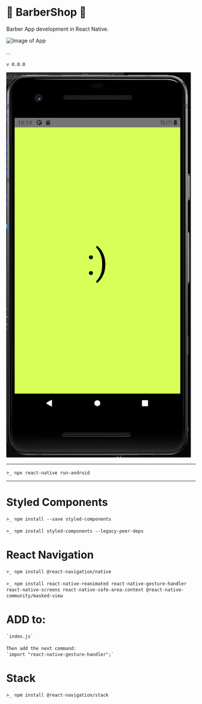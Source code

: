 # 💈 BarberShop 💈

Barber App development in React Native.

![Image of App](/src/assets/img/show.PNG)

*...*

`v 0.0.0`

![Image of App](/src/assets/img/screen-v0.PNG)

---

    >_ npx react-native run-android

---

# Styled Components 

    >_ npm install --save styled-components

    >_ npm install styled-components --legacy-peer-deps


# React Navigation

    >_ npm install @react-navigation/native
    
    >_ npm install react-native-reanimated react-native-gesture-handler react-native-screens react-native-safe-area-context @react-native-community/masked-view

# ADD to:
    `index.js`
    
    Then add the next command:
    `import "react-native-gesture-handler";`

# Stack

    >_ npm install @react-navigation/stack